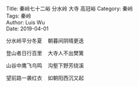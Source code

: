 Title: 秦岭七十二峪 分水岭 大寺 高冠峪 
Category: 秦岭  
Tags: 秦岭  
Author: Luis Wu  
Date: 2019-04-01

分水岭平分冬夏    朝暮间阴晴更迭  

登山者日行百里    大寺人不出樊篱  

山谷中鹰飞鸟鸣    沟壑下野芳绕溪  

望前路一袭红衣    如朝阳西沉又起  